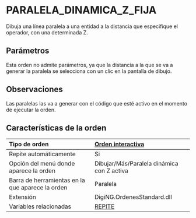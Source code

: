 # PARALELA\_DINAMICA\_Z\_FIJA

Dibuja una línea paralela a una entidad a la distancia que especifique el operador, con una determinada Z.

## Parámetros

Esta orden no admite parámetros, ya que la distancia a la que se va a generar la paralela se selecciona con un clic en la pantalla de dibujo.

## Observaciones

Las paralelas las va a generar con el código que esté activo en el momento de ejecutar la orden.

## Características de la orden

| Tipo de orden | [Orden interactiva](paralela-dinamica-z-fija.md) |
| :--- | :--- |
| Repite automáticamente | Si |
| Opción del menú donde aparece la orden | Dibujar/Más/Paralela dinámica con Z activa |
| Barra de herramientas en la que aparece la orden | Paralela |
| Extensión | DigiNG.OrdenesStandard.dll |
| Variables relacionadas | [REPITE](/digi3d-net/referencia/digi3d.net/ventana-de-dibujo/ordenes/p/REPITE.html) |

